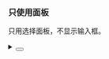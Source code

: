 ### 只使用面板

只用选择面板，不显示输入框。

<div class="cell-demo vp-raw">
  <div style="width:268px">
    <yc-date-picker
      default-value="2019-06-03"
      hide-trigger />
  </div>
</div>

<details>
<summary>
 <button class="code-btn"  >
    <icon-code />
 </button>
</summary>

```vue
<template>
  <div style="width:268px">
    <yc-date-picker
      default-value="2019-06-03"
      hide-trigger />
  </div>
</template>
```

</details>
